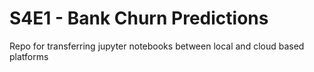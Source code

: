 # S4E1 - Bank Churn Predictions

Repo for transferring jupyter notebooks between local and cloud based platforms

